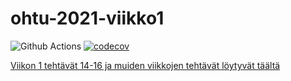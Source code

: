 # ohtu-2021-viikko1

![Github Actions](https://github.com/MillaKelhu/ohtu-2021-viikko1/workflows/CI/badge.svg)
[![codecov](https://codecov.io/gh/MillaKelhu/ohtu-2021-viikko1/branch/main/graph/badge.svg?token=Y77Y80XQDR)](https://codecov.io/gh/MillaKelhu/ohtu-2021-viikko1)

[Viikon 1 tehtävät 14-16 ja muiden viikkojen tehtävät löytyvät täältä](https://github.com/MillaKelhu/ohtu-syksy-2021)

